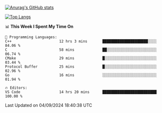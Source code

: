[![Anurag's GitHub stats](https://github-readme-stats.vercel.app/api?username=wugouzi&count_private=true)](https://github.com/anuraghazra/github-readme-stats)

[![Top Langs](https://github-readme-stats.vercel.app/api/top-langs/?username=wugouzi&layout=compact&count_private=true&hide=html)](https://github.com/anuraghazra/github-readme-stats)

<!--START_SECTION:waka-->
📊 **This Week I Spent My Time On** 

```text
💬 Programming Languages: 
C++                      12 hrs 3 mins       █████████████████████░░░░   84.06 % 
C                        58 mins             ██░░░░░░░░░░░░░░░░░░░░░░░   06.74 % 
CMake                    29 mins             █░░░░░░░░░░░░░░░░░░░░░░░░   03.44 % 
Protocol Buffer          25 mins             █░░░░░░░░░░░░░░░░░░░░░░░░   02.96 % 
Go                       16 mins             ░░░░░░░░░░░░░░░░░░░░░░░░░   01.94 % 

🔥 Editors: 
VS Code                  14 hrs 20 mins      █████████████████████████   100.00 % 
```


 Last Updated on 04/09/2024 18:40:38 UTC
<!--END_SECTION:waka-->

<!--
**wugouzi/wugouzi** is a ✨ _special_ ✨ repository because its `README.md` (this file) appears on your GitHub profile.

Here are some ideas to get you started:

- 🔭 I’m currently working on ...
- 🌱 I’m currently learning ...
- 👯 I’m looking to collaborate on ...
- 🤔 I’m looking for help with ...
- 💬 Ask me about ...
- 📫 How to reach me: ...
- 😄 Pronouns: ...
- ⚡ Fun fact: ...
-->
